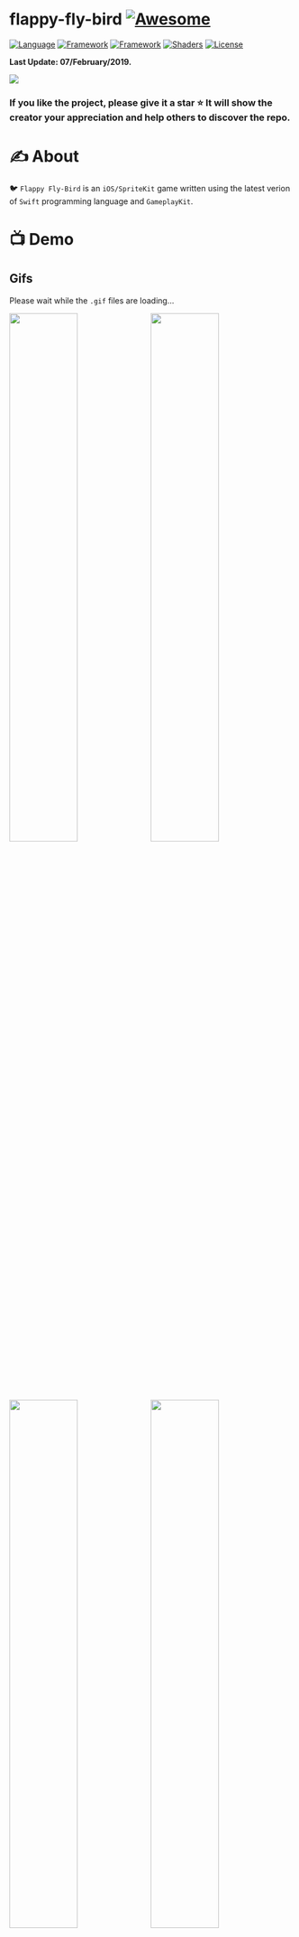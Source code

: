 # flappy-fly-bird [![Awesome](https://cdn.rawgit.com/sindresorhus/awesome/d7305f38d29fed78fa85652e3a63e154dd8e8829/media/badge.svg)](https://github.com/sindresorhus/awesome)

[![Language](https://img.shields.io/badge/language-Swift-orange.svg)]()
[![Framework](https://img.shields.io/badge/framework-SpriteKit-red.svg)]()
[![Framework](https://img.shields.io/badge/framework-GameplayKit-purple.svg)]()
[![Shaders](https://img.shields.io/badge/shaders-GLSL-green.svg)]()
[![License](https://img.shields.io/badge/license-MIT-blue.svg)]()

**Last Update: 07/February/2019.**

![](logo-flappy_fly_bird.png)

### If you like the project, please give it a star ⭐ It will show the creator your appreciation and help others to discover the repo.

# ✍️ About 
🐦 `Flappy Fly-Bird` is an `iOS/SpriteKit` game written using the latest verion of `Swift` programming language and `GameplayKit`. 

# 📺 Demo 

## Gifs
Please wait while the `.gif` files are loading...

<img src="/resources/intro.gif" width="49%"> <img src="/resources/gameplay.gif" width="49%">

<img src="/resources/characters.gif" width="49%"> <img src="/resources/cat-gameplay.gif" width="49%">

## Screens
<img src="/resources/img-01.PNG" width="49%"> <img src="/resources/img-02.PNG" width="49%">

<img src="/resources/img-03.PNG" width="49%"> <img src="/resources/img-04.PNG" width="49%">

<img src="/resources/img-05.PNG" width="49%">

# ☢️ Caution 
There were used graphical resources such as `audio`, `music` and `images`. Those resources are for non commercial use. If you want to reuse the developments in your projects you **must remove all the assets**.

# 👻 Features
- Supports both `iPhone` & `iPad` devices
- Multiple, animated, selectable characters
- Minimum deployment target is `iOS 11.3`
- `Swift 4.2`
- Uses `GameplayKit` for in-game states: `Playing`, `Deatch`, `Paused` states
- Supports multiple `pipe` types
- Difficulty setting
- `Tile-Based` pipes: uses the mixture of `CoreGraphics` and `SpriteKit` frameworks
- Property list based persistence for `Scores` & `Settings`
- Protocol-Oriented desing in mind

# 📝 Changelog 

## v 1.0
- `Infinite` side-scrolling game 
- `Haptic feedback` on supported devides
- Uses `state machines`
- Utilizes `SpriteKit` editor 
- Uses `CoreGraphics` to construct `tile-based` pipes
- Suported both `iPhone` and `iPad`screens
- Uses simple technique for `persistence` (for `Scores` and `Settings`)

## v 1.3
- `6` playable characters
- `2` pipe types that make gameplay more unpredictable and enjoying

## v 1.4
-  Support for `Diffculty` setting

## v 1.4.5
- Fixed issue that caused the player node to stuck after the death. The issue was caused by multiple death hander calls and jumbing between `Playing` and `Death` states, where some time-dependent actions were run at the same time
- Added full support for `iPhone` `X`, `Xs`, `Xs Max`

# 🗺 Roadmap
- [x] New playable characters 
- [ ] Unique visual effects for playable characters
- [ ] Achievement system: will be used to unlock new playable characters and visual effects
- [ ] Addition of custom effects when player starts new run and dies
- [ ] Custom scene transitions
- [ ] Game bonuses: another good example of `GameplayKit`usage
- [x] New pipe types
- [ ] Level opening animation
- [x] Setting for game `Difficulty` 

# 👨‍💻 Author 
[Astemir Eleev](https://github.com/jVirus)

# 🔖 Licence
The project is availabe under the [BSD 3-Clause "New" or "Revised" License](https://github.com/jVirus/ios-spritekit-flappy-flying-bird/blob/master/LICENSE). Remember: you must not use any of the `assets` in commercial purposes.
